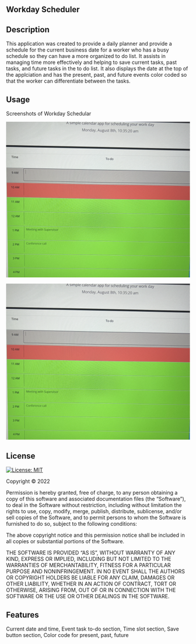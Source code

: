 ## Workday Scheduler

## Description 

This application was created to provide a daily planner and provide a schedule for the current business date for a worker who has a busy schedule so they can have a more organized to do list. It assists in managing time more effectively and helping to save current tasks, past tasks, and future tasks in the to do list. It also displays the date at the top of the applciation and has the present, past, and future events color coded so that the worker can differentiate between the tasks. 

## Usage
Screenshots of Workday Schedular 

![](Workday%20Scheduler%20Screenshot.jpg)

![](Workday%20Scheduler%20Screenshot.jpg)

## License

[![License: MIT](https://img.shields.io/badge/License-MIT-yellow.svg)](https://opensource.org/licenses/MIT)

Copyright © 2022 <Anquavious Grant>

Permission is hereby granted, free of charge, to any person obtaining a copy of this software and associated documentation files (the “Software”), to deal in the Software without restriction, including without limitation the rights to use, copy, modify, merge, publish, distribute, sublicense, and/or sell copies of the Software, and to permit persons to whom the Software is furnished to do so, subject to the following conditions:

The above copyright notice and this permission notice shall be included in all copies or substantial portions of the Software.

THE SOFTWARE IS PROVIDED “AS IS”, WITHOUT WARRANTY OF ANY KIND, EXPRESS OR IMPLIED, INCLUDING BUT NOT LIMITED TO THE WARRANTIES OF MERCHANTABILITY, FITNESS FOR A PARTICULAR PURPOSE AND NONINFRINGEMENT. IN NO EVENT SHALL THE AUTHORS OR COPYRIGHT HOLDERS BE LIABLE FOR ANY CLAIM, DAMAGES OR OTHER LIABILITY, WHETHER IN AN ACTION OF CONTRACT, TORT OR OTHERWISE, ARISING FROM, OUT OF OR IN CONNECTION WITH THE SOFTWARE OR THE USE OR OTHER DEALINGS IN THE SOFTWARE.

## Features
Current date and time, Event task to-do section, Time slot section, Save button section, Color code for present, past, future